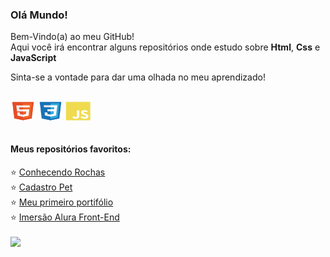 <h3>Olá Mundo!</h3>
<p>Bem-Vindo(a) ao meu GitHub!<br>Aqui você irá encontrar alguns repositórios onde estudo sobre <strong>Html</strong>, <strong>Css</strong> e <strong>JavaScript</strong></p>
<p>Sinta-se a vontade para dar uma olhada no meu aprendizado!</p>

<div style="display: inline_block"><br>
  <img align="center" alt="HTML" height="30" width="40" src="https://raw.githubusercontent.com/devicons/devicon/master/icons/html5/html5-original.svg">
  <img align="center" alt="CSS" height="30" width="40" src="https://raw.githubusercontent.com/devicons/devicon/master/icons/css3/css3-original.svg">
  <img align="center" alt="Js" height="30" width="40" src="https://raw.githubusercontent.com/devicons/devicon/master/icons/javascript/javascript-plain.svg">
</div>

<div>
<br>
  <h4>Meus repositórios favoritos:</h4>
  ⭐ <a href="https://github.com/flaviaselicani/ConhecendoRochas" target="_blank">Conhecendo Rochas</a><br>
  ⭐ <a href="https://github.com/flaviaselicani/cadastroPet" target="_blank">Cadastro Pet</a><br>
  ⭐ <a href="https://github.com/flaviaselicani/portfolio" target="_blank">Meu primeiro portifólio</a><br>
  ⭐ <a href="https://github.com/flaviaselicani/imersao-dev-setembro" target="_blank">Imersão Alura Front-End</a>
  </div>
  
<div><br>
  <a href="https://www.linkedin.com/in/flaviaselicani" target="_blank"><img src="https://img.shields.io/badge/-LinkedIn-%230077B5?style=for-the-badge&logo=linkedin&logoColor=white" target="_blank"></a>
</div>
